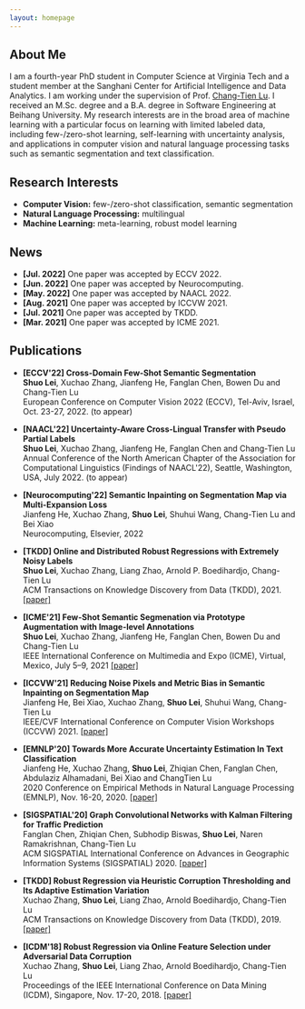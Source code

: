 ```yaml
---
layout: homepage
---
```


## About Me

I am a fourth-year PhD student in Computer Science at Virginia Tech and a student member at the Sanghani Center for Artificial Intelligence and Data Analytics. I am working under the supervision of Prof. [Chang-Tien Lu](https://people.cs.vt.edu/ctlu/). I received an M.Sc. degree and a B.A. degree in Software Engineering at Beihang University. My research interests are in the broad area of machine learning with a particular focus on learning with limited labeled data, including few-/zero-shot learning, self-learning with uncertainty analysis, and applications in computer vision and natural language processing tasks such as semantic segmentation and text classification. 

## Research Interests

- **Computer Vision:** few-/zero-shot classification, semantic segmentation
- **Natural Language Processing:** multilingual
- **Machine Learning:** meta-learning, robust model learning

## News

- **[Jul. 2022]** One paper was accepted by ECCV 2022.
- **[Jun. 2022]** One paper was accepted by Neurocomputing.
- **[May. 2022]** One paper was accepted by NAACL 2022.
- **[Aug. 2021]** One paper was accepted by ICCVW 2021.
- **[Jul. 2021]** One paper was accepted by TKDD.
- **[Mar. 2021]** One paper was accepted by ICME 2021.

## Publications

[comment]: <> (First Author)
- **[ECCV'22] Cross-Domain Few-Shot Semantic Segmentation**
  <br>
  **Shuo Lei**, Xuchao Zhang, Jianfeng He, Fanglan Chen, Bowen Du and Chang-Tien Lu
  <br>
  European Conference on Computer Vision 2022 (ECCV), Tel-Aviv, Israel, Oct. 23-27, 2022. (to appear)
  <br>
  
- **[NAACL'22] Uncertainty-Aware Cross-Lingual Transfer with Pseudo Partial Labels**
  <br>
  **Shuo Lei**, Xuchao Zhang, Jianfeng He, Fanglan Chen and Chang-Tien Lu
  <br>
  Annual Conference of the North American Chapter of the Association for Computational Linguistics (Findings of NAACL'22), Seattle, Washington, USA, July 2022. (to appear)
  <br>
  
- **[Neurocomputing'22] Semantic Inpainting on Segmentation Map via Multi-Expansion Loss**
  <br>
  Jianfeng He, Xuchao Zhang, **Shuo Lei**, Shuhui Wang, Chang-Tien Lu and Bei Xiao
  <br>
  Neurocomputing, Elsevier, 2022
  <br>
  
- **[TKDD] Online and Distributed Robust Regressions with Extremely Noisy Labels**
  <br>
  **Shuo Lei**, Xuchao Zhang, Liang Zhao, Arnold P. Boedihardjo, Chang-Tien Lu  <br>
  ACM Transactions on Knowledge Discovery from Data (TKDD), 2021. [\[paper\]](https://dl.acm.org/doi/pdf/10.1145/3473038)
  <br>

- **[ICME'21] Few-Shot Semantic Segmenation via Prototype Augmentation with Image-level Annotations**
  <br>
  **Shuo Lei**, Xuchao Zhang, Jianfeng He, Fanglan Chen, Bowen Du and Chang-Tien Lu
  <br>
  IEEE International Conference on Multimedia and Expo (ICME), Virtual, Mexico, July 5–9, 2021 [\[paper\]](https://arxiv.org/pdf/2007.01496.pdf)
  <br>

- **[ICCVW'21] Reducing Noise Pixels and Metric Bias in Semantic Inpainting on Segmentation Map**
   <br>
   Jianfeng He, Bei Xiao, Xuchao Zhang, **Shuo Lei**, Shuhui Wang, Chang-Tien Lu
   <br>
   IEEE/CVF International Conference on Computer Vision Workshops (ICCVW) 2021. [\[paper\]](https://people.cs.vt.edu/ctlu/Publication/2021/ICCV-ICCVW-He-2021.pdf)
   <br>

- **[EMNLP'20] Towards More Accurate Uncertainty Estimation In Text Classification**
  <br>
  Jianfeng He, Xuchao Zhang, **Shuo Lei**, Zhiqian Chen, Fanglan Chen, Abdulaziz Alhamadani, Bei Xiao and ChangTien Lu
  <br>
  2020 Conference on Empirical Methods in Natural Language Processing (EMNLP), Nov. 16-20, 2020. [\[paper\]](https://aclanthology.org/2020.emnlp-main.671.pdf)
  <br>

- **[SIGSPATIAL'20] Graph Convolutional Networks with Kalman Filtering for Traffic Prediction**
  <br>
  Fanglan Chen, Zhiqian Chen, Subhodip Biswas, **Shuo Lei**, Naren Ramakrishnan, Chang-Tien Lu
  <br>
  ACM SIGSPATIAL International Conference on Advances in Geographic Information Systems (SIGSPATIAL) 2020. [\[paper\]](https://dl.acm.org/doi/pdf/10.1145/3397536.3422257)
  <br>

- **[TKDD] Robust Regression via Heuristic Corruption Thresholding and Its Adaptive Estimation Variation**
  <br>
  Xuchao Zhang, **Shuo Lei**, Liang Zhao, Arnold Boedihardjo, Chang-Tien Lu
  <br>
  ACM Transactions on Knowledge Discovery from Data (TKDD), 2019. [\[paper\]](https://xuczhang.github.io/papers/tkdd19_rhct.pdf)
  <br>

- **[ICDM'18] Robust Regression via Online Feature Selection under Adversarial Data Corruption**
  <br>
  Xuchao Zhang, **Shuo Lei**, Liang Zhao, Arnold Boedihardjo, Chang-Tien Lu
  <br>
  Proceedings of the IEEE International Conference on Data Mining (ICDM), Singapore, Nov. 17-20, 2018. [\[paper\]](https://xuczhang.github.io/papers/icdm18_roofs.pdf) 
  <br>

